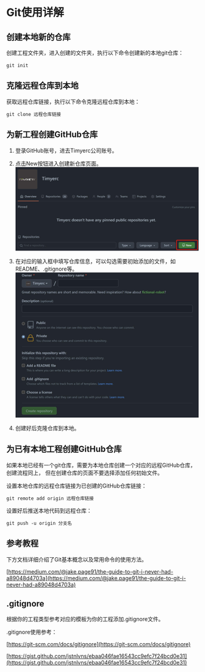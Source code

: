 # Git使用详解

## 创建本地新的仓库

创建工程文件夹，进入创建的文件夹，执行以下命令创建新的本地git仓库：

`git init`

## 克隆远程仓库到本地

获取远程仓库链接，执行以下命令克隆远程仓库到本地：

`git clone 远程仓库链接`

## 为新工程创建GitHub仓库

1. 登录GitHub账号，进去Timyerc公司账号。
2. 点击New按钮进入创建新仓库页面。
![](images/github-new.jpg)

3. 在对应的输入框中填写仓库信息，可以勾选需要初始添加的文件，如README、.gitignore等。
![](images/github-new-detail.jpg)

4. 创建好后克隆仓库到本地。

## 为已有本地工程创建GitHub仓库

如果本地已经有一个git仓库，需要为本地仓库创建一个对应的远程GitHub仓库，创建流程同上，
但在创建仓库的页面不要选择添加任何初始文件。

设置本地仓库的远程仓库链接为已创建的GitHub仓库链接：

`git remote add origin 远程仓库链接`

设置好后推送本地代码到远程仓库：

`git push -u origin 分支名`

## 参考教程

下方文档详细介绍了Git基本概念以及常用命令的使用方法。

[https://medium.com/@jake.page91/the-guide-to-git-i-never-had-a89048d4703a](https://medium.com/@jake.page91/the-guide-to-git-i-never-had-a89048d4703a)

## .gitignore

根据你的工程类型参考对应的模板为你的工程添加.gitignore文件。

.gitignore使用参考：

[https://git-scm.com/docs/gitignore](https://git-scm.com/docs/gitignore)

[https://gist.github.com/jstnlvns/ebaa046fae16543cc9efc7f24bcd0e31](https://gist.github.com/jstnlvns/ebaa046fae16543cc9efc7f24bcd0e31)
